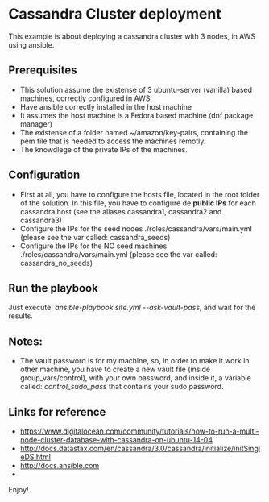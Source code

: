 # Cassandra Cluster deployment
This example is about deploying a cassandra cluster with 3 nodes, in AWS using ansible.

## Prerequisites
- This solution assume the existense of 3 ubuntu-server (vanilla) based machines, correctly configured in AWS.
- Have ansible correctly installed in the host machine
- It assumes the host machine is a Fedora based machine (dnf package manager)
- The existense of a folder named ~/amazon/key-pairs, containing the pem file that is needed to access the machines remotly.
- The knowdlege of the private IPs of the machines.

## Configuration
- First at all, you have to configure the hosts file, located in the root folder of the solution. In this file, you have to configure de **public IPs** for each cassandra host (see the aliases cassandra1, cassandra2 and cassandra3)
- Configure the IPs for the seed nodes ./roles/cassandra/vars/main.yml (please see the var called: cassandra_seeds)
- Configure the IPs for the NO seed machines ./roles/cassandra/vars/main.yml (please see the var called: cassandra_no_seeds)

## Run the playbook
Just execute: *ansible-playbook site.yml --ask-vault-pass*, and wait for the results.

## Notes:
- The vault password is for my machine, so, in order to make it work in other machine, you have to create a new vault file (inside group_vars/control), with your own password, and inside it, a variable called: *control_sudo_pass* that contains your sudo password.
## Links for reference
- https://www.digitalocean.com/community/tutorials/how-to-run-a-multi-node-cluster-database-with-cassandra-on-ubuntu-14-04
- http://docs.datastax.com/en/cassandra/3.0/cassandra/initialize/initSingleDS.html
- http://docs.ansible.com
- 
Enjoy!
